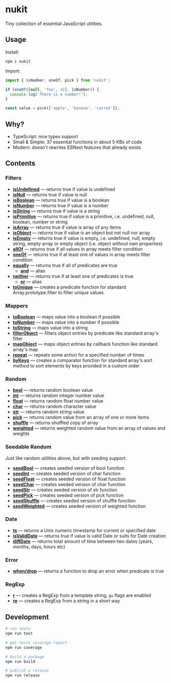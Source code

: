 # nukit

Tiny collection of essential JavaScript utilities.

## Usage

Install:

```
npm i nukit
```

Import:

```ts
import { isNumber, oneOf, pick } from 'nukit';

if (oneOf([null, 'foo', 42], isNumber)) {
  console.log('There is a number!');
}

const value = pick(['apple', 'banana', 'carrot']);
```

## Why?

  - TypeScript: nice types support
  - Small & Simple: 37 essential functions in about 5 KBs of code
  - Modern: doesn't rewrites ESNext features that already exists

## Contents

### Filters

  - [**isUndefined**](src/filters/isUndefined/index.ts) — returns true if value is undefined
  - [**isNull**](src/filters/isNull/index.ts) — returns true if value is null
  - [**isBoolean**](src/filters/isBoolean/index.ts) — returns true if value is a boolean
  - [**isNumber**](src/filters/isNumber/index.ts) — returns true if value is a number
  - [**isString**](src/filters/isString/index.ts) — returns true if value is a string
  - [**isPrimitive**](src/filters/isPrimitive/index.ts) — returns true if value is a primitive, i.e. undefined, null, boolean, number or string
  - [**isArray**](src/filters/isArray/index.ts) — returns true if value is array of any items
  - [**isObject**](src/filters/isObject/index.ts) — returns true if value is an object but not null nor array
  - [**isEmpty**](src/filters/isEmpty/index.ts) — returns true if value is empty, i.e. undefined, null, empty string, empty array or empty object (i.e. object without own properties)
  - [**allOf**](src/filters/allOf/index.ts) — returns true if all values in array meets filter condition
  - [**oneOf**](src/filters/oneOf/index.ts) — returns true if at least one of values in array meets filter condition
  - [**equally**](src/filters/equally/index.ts) — returns true if all of predicates are true
    - [**and**](src/filters/and/index.ts) — alias
  - [**neither**](src/filters/neither/index.ts) — returns true if at least one of predicates is true
    - [**or**](src/filters/or/index.ts) — alias
  - [**toUnique**](src/filters/toUnique/index.ts) — creates a predicate function for standard Array.prototype.filter to filter unique values

### Mappers

  - [**toBoolean**](src/mappers/toBoolean/index.ts) — maps value into a boolean if possible
  - [**toNumber**](src/mappers/toNumber/index.ts) — maps value into a number if possible
  - [**toString**](src/mappers/toString/index.ts) — maps value into a string
  - [**filterObject**](src/mappers/filterObject/index.ts) — filters object entries by predicate like standard array's filter
  - [**mapObject**](src/mappers/mapObject/index.ts) — maps object entries by callback function like standard array's map
  - [**repeat**](src/mappers/repeat/index.ts) — repeats some action for a specified number of times
  - [**byKeys**](src/mappers/byKeys/index.ts) — creates a comparator function for standard array's sort method to sort elements by keys provided in a custom order

### Random

  - [**bool**](src/random/bool/index.ts) — returns random boolean value
  - [**int**](src/random/int/index.ts) — returns random integer number value
  - [**float**](src/random/float/index.ts) — returns random float number value
  - [**char**](src/random/char/index.ts) — returns random character value
  - [**str**](src/random/str/index.ts) — returns random string value
  - [**pick**](src/random/pick/index.ts) — returns random value from an array of one or more items
  - [**shuffle**](src/random/shuffle/index.ts) — returns shuffled copy of array
  - [**weighted**](src/random/weighted/index.ts) — returns weighted random value from an array of values and weights

### Seedable Random

Just like random utilities above, but with seeding support.

  - [**seedBool**](src/seedable/seedBool/index.ts) — creates seeded version of bool function
  - [**seedInt**](src/seedable/seedInt/index.ts) — creates seeded version of char function
  - [**seedFloat**](src/seedable/seedFloat/index.ts) — creates seeded version of float function
  - [**seedChar**](src/seedable/seedChar/index.ts) — creates seeded version of char function
  - [**seedStr**](src/seedable/seedStr/index.ts) — creates seeded version of str function
  - [**seedPick**](src/seedable/seedPick/index.ts) — creates seeded version of pick function
  - [**seedShuffle**](src/seedable/seedShuffle/index.ts) — creates seeded version of shuffle function
  - [**seedWeighted**](src/seedable/seedWeighted/index.ts) — creates seeded version of weighted function

### Date

  - [**ts**](src/date/ts/index.ts) — returns a Unix numeric timestamp for current or specified date
  - [**isValidDate**](src/date/isValidDate/index.ts) — returns true if value is valid Date or suits for Date creation
  - [**diffDate**](src/date/diffDate/index.ts) — returns total amount of time between two dates (years, months, days, hours etc)

### Error

  - [**when/drop**](src/error/when/index.ts) — returns a function to drop an error when predicate is true

### RegExp

  - [**r**](src/regexp/r/index.ts) — creates a RegExp from a template string, `gu` flags are enabled
  - [**re**](src/regexp/re/index.ts) — creates a RegExp from a string in a short way

## Development

```sh
# run tests
npm run test

# get tests coverage report
npm run coverage

# build a package
npm run build

# publish a release
npm run release
```
